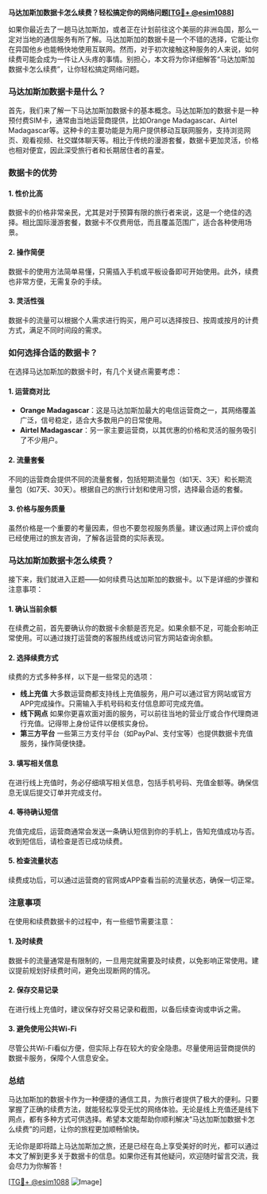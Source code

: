 **马达加斯加数据卡怎么续费？轻松搞定你的网络问题[[TG💪+ @esim1088](https://t.me/s/esim1088)]**

如果你最近去了一趟马达加斯加，或者正在计划前往这个美丽的非洲岛国，那么一定对当地的通信服务有所了解。马达加斯加的数据卡是一个不错的选择，它能让你在异国他乡也能畅快地使用互联网。然而，对于初次接触这种服务的人来说，如何续费可能会成为一件让人头疼的事情。别担心，本文将为你详细解答“马达加斯加数据卡怎么续费”，让你轻松搞定网络问题。

### 马达加斯加数据卡是什么？

首先，我们来了解一下马达加斯加数据卡的基本概念。马达加斯加的数据卡是一种预付费SIM卡，通常由当地运营商提供，比如Orange Madagascar、Airtel Madagascar等。这种卡的主要功能是为用户提供移动互联网服务，支持浏览网页、观看视频、社交媒体聊天等。相比于传统的漫游套餐，数据卡更加灵活，价格也相对便宜，因此深受旅行者和长期居住者的喜爱。

### 数据卡的优势

#### 1. **性价比高**
   数据卡的价格非常亲民，尤其是对于预算有限的旅行者来说，这是一个绝佳的选择。相比国际漫游套餐，数据卡不仅费用低，而且覆盖范围广，适合各种使用场景。

#### 2. **操作简便**
   数据卡的使用方法简单易懂，只需插入手机或平板设备即可开始使用。此外，续费也非常方便，无需复杂的手续。

#### 3. **灵活性强**
   数据卡的流量可以根据个人需求进行购买，用户可以选择按日、按周或按月的计费方式，满足不同时间段的需求。

### 如何选择合适的数据卡？

在选择马达加斯加的数据卡时，有几个关键点需要考虑：

#### 1. **运营商对比**
   - **Orange Madagascar**：这是马达加斯加最大的电信运营商之一，其网络覆盖广泛，信号稳定，适合大多数用户的日常使用。
   - **Airtel Madagascar**：另一家主要运营商，以其优惠的价格和灵活的服务吸引了不少用户。

#### 2. **流量套餐**
   不同的运营商会提供不同的流量套餐，包括短期流量包（如1天、3天）和长期流量包（如7天、30天）。根据自己的旅行计划和使用习惯，选择最合适的套餐。

#### 3. **价格与服务质量**
   虽然价格是一个重要的考量因素，但也不要忽视服务质量。建议通过网上评价或向已经使用过的旅友咨询，了解各运营商的实际表现。

### 马达加斯加数据卡怎么续费？

接下来，我们就进入正题——如何续费马达加斯加的数据卡。以下是详细的步骤和注意事项：

#### 1. **确认当前余额**
   在续费之前，首先要确认你的数据卡余额是否充足。如果余额不足，可能会影响正常使用。可以通过拨打运营商的客服热线或访问官方网站查询余额。

#### 2. **选择续费方式**
   续费的方式多种多样，以下是一些常见的选项：
   - **线上充值**
     大多数运营商都支持线上充值服务，用户可以通过官方网站或官方APP完成操作。只需输入手机号码和支付信息即可完成充值。
   - **线下网点**
     如果你更喜欢面对面的服务，可以前往当地的营业厅或合作代理商进行充值。记得带上身份证件以便核实身份。
   - **第三方平台**
     一些第三方支付平台（如PayPal、支付宝等）也提供数据卡充值服务，操作简便快捷。

#### 3. **填写相关信息**
   在进行线上充值时，务必仔细填写相关信息，包括手机号码、充值金额等。确保信息无误后提交订单并完成支付。

#### 4. **等待确认短信**
   充值完成后，运营商通常会发送一条确认短信到你的手机上，告知充值成功与否。收到短信后，请检查是否已成功续费。

#### 5. **检查流量状态**
   续费成功后，可以通过运营商的官网或APP查看当前的流量状态，确保一切正常。

### 注意事项

在使用和续费数据卡的过程中，有一些细节需要注意：

#### 1. **及时续费**
   数据卡的流量通常是有限制的，一旦用完就需要及时续费，以免影响正常使用。建议提前规划好续费时间，避免出现断网的情况。

#### 2. **保存交易记录**
   在进行线上充值时，建议保存好交易记录和截图，以备后续查询或申诉之需。

#### 3. **避免使用公共Wi-Fi**
   尽管公共Wi-Fi看似方便，但实际上存在较大的安全隐患。尽量使用运营商提供的数据卡服务，保障个人信息安全。

### 总结

马达加斯加的数据卡作为一种便捷的通信工具，为旅行者提供了极大的便利。只要掌握了正确的续费方法，就能轻松享受无忧的网络体验。无论是线上充值还是线下网点，都有多种方式可供选择。希望本文能帮助你顺利解决“马达加斯加数据卡怎么续费”的问题，让你的旅程更加顺畅愉快。

无论你是即将踏上马达加斯加之旅，还是已经在岛上享受美好的时光，都可以通过本文了解到更多关于数据卡的信息。如果你还有其他疑问，欢迎随时留言交流，我会尽力为你解答！

[[TG💪+ @esim1088](https://t.me/s/esim1088) ![Image](https://i.postimg.cc/4NQfJmqS/Snipaste-2025-05-13-00-14-12.png)]